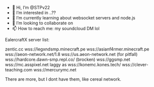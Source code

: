 - 👋 Hi, I’m @STPv22
- 👀 I’m interested in ..??
- 🌱 I’m currently learning about websocket servers and node.js
- 💞️ I’m looking to collaborate on 
- 📫 How to reach me: my soundcloud DM lol

EalercraftX server list:

zentic.cc
wss://legxndsmp.minecraft.pe
wss://asianf4rmer.minecraft.pe
wss://aeon-network.net/1.8
wss://us.aeon-network.net (for pitfall)
wss://hardcore.dawn-smp.repl.co/ (brocken)
wss://ggsmp.net
wss://mc.asspixel.net laggy as
wss://konemc.kones.tech/
wss://clever-teaching.com
wss://mercurymc.net

There are more, but I dont have them, like cereal network.


